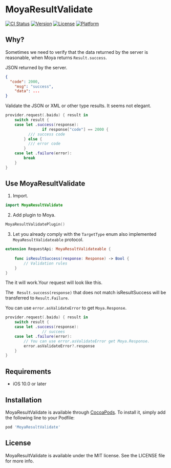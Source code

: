 # MoyaResultValidate

[![CI Status](https://img.shields.io/travis/insect/MoyaResultValidate.svg?style=flat)](https://travis-ci.org/insect/MoyaResultValidate)
[![Version](https://img.shields.io/cocoapods/v/MoyaResultValidate.svg?style=flat)](https://cocoapods.org/pods/MoyaResultValidate)
[![License](https://img.shields.io/cocoapods/l/MoyaResultValidate.svg?style=flat)](https://cocoapods.org/pods/MoyaResultValidate)
[![Platform](https://img.shields.io/cocoapods/p/MoyaResultValidate.svg?style=flat)](https://cocoapods.org/pods/MoyaResultValidate)

## Why?

Sometimes we need to verify that the data returned by the server is reasonable, when Moya returns `Result.success`.

JSON returned by the server.

```json
{
  "code": 2000,
	"msg": "success",
	"data": ...
}
```

Validate the JSON  or XML or other type results. It seems not elegant.

```swift
provider.request(.baidu) { result in
    switch result {
    case let .success(response):
				if response["code"] == 2000 {
          /// success code
        } else {
          /// error code
        }
    case let .failure(error):
        break
    }
}
```

## Use MoyaResultValidate

1. Import.

```swift
import MoyaResultValidate
```

2. Add plugin to Moya.

```swift
MoyaResultValidatePlugin()
```

3. Let you already comply with the  `TargetType`  enum also implemented `MoyaResultValidateable` protocol.

```swift
extension RequestApi: MoyaResultValidateable {
    
    func isResultSuccess(response: Response) -> Bool {
        // Validation rules
    }
}
```

The it will work.Your request will look like this.

The ` Result.success(response)`  that does not match isResultSuccess will be transferred to `Result.Failure`.

You can use `error.asValidateError` to get `Moya.Response`.

```swift
provider.request(.baidu) { result in
    switch result {
    case let .success(response):
				// succees 
    case let .failure(error):
      	// You can use error.asValidateError get Moya.Response.
        error.asValidateError?.response
    }
}
```

## Requirements

- iOS 10.0 or later

## Installation

MoyaResultValidate is available through [CocoaPods](https://cocoapods.org). To install
it, simply add the following line to your Podfile:

```ruby
pod 'MoyaResultValidate'
```

## License

MoyaResultValidate is available under the MIT license. See the LICENSE file for more info.
